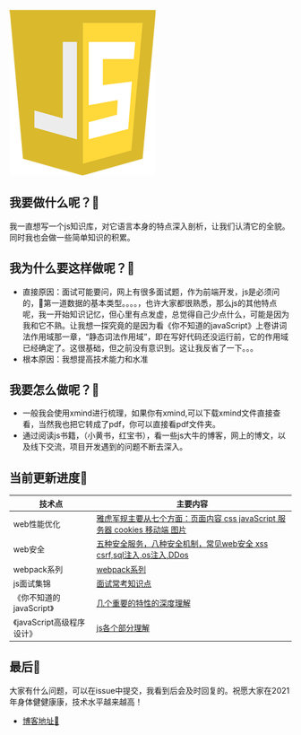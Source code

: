 ![js图片](./img/js.png)
## 我要做什么呢？🐂
我一直想写一个js知识库，对它语言本身的特点深入剖析，让我们认清它的全貌。同时我也会做一些简单知识的积累。
## 我为什么要这样做呢？🐂
- 直接原因：面试可能要问，网上有很多面试题，作为前端开发，js是必须问的，🤔第一道数据的基本类型。。。。，也许大家都很熟悉，那么js的其他特点呢，我一开始知识记忆，但心里有点发虚，总觉得自己少点什么，可能是因为我和它不熟。让我想一探究竟的是因为看《你不知道的javaScript》上卷讲词法作用域那一章，“静态词法作用域”，即在写好代码还没运行前，它的作用域已经确定了。这很基础，但之前没有意识到。这让我反省了一下。。。
- 根本原因：我想提高技术能力和水准
## 我要怎么做呢？🐂
- 一般我会使用xmind进行梳理，如果你有xmind,可以下载xmind文件直接查看，当然我也把它转成了pdf，你可以直接看pdf文件夹。
- 通过阅读js书籍，（小黄书，红宝书），看一些js大牛的博客，网上的博文，以及线下交流，项目开发遇到的问题不断去深入。
## 当前更新进度🐂
|  技术点   | 主要内容  |
|  ----  | ----  |
|web性能优化| [雅虎军规主要从七个方面：页面内容 css javaScript 服务器 cookies 移动端 图片](./xmind/雅虎军规.xmind)|
| web安全  |[五种安全服务，八种安全机制，常见web安全 xss csrf,sql注入,os注入,DDos](./xmind/we.xmind) |
|webpack系列|[webpack系列](https://github.com/XINXINP/CI-CD/tree/master/webpack%E7%B3%BB%E5%88%97%E5%AD%A6%E4%B9%A0%EF%BC%881%EF%BC%89)|
|js面试集锦|[面试常考知识点](./js/README.md)|
|《你不知道的javaScript》|[几个重要的特性的深度理解](./jsknow/README.md)|
|《javaScript高级程序设计》|[js各个部分理解](./gcjs/README.md)|
## 最后🐂
大家有什么问题，可以在issue中提交，我看到后会及时回复的。祝愿大家在2021年身体健健康康，技术水平越来越高！
- [博客地址📌](http://blog.pxbtf.com)
